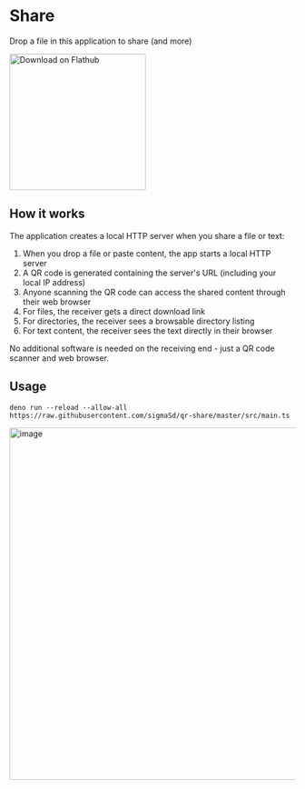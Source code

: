 # Share

Drop a file in this application to share (and more)

<a href='https://flathub.org/apps/io.github.sigmasd.share'>
  <img width='240' alt='Download on Flathub' src='https://dl.flathub.org/assets/badges/flathub-badge-i-en.png'/>
</a>

## How it works

The application creates a local HTTP server when you share a file or text:

1. When you drop a file or paste content, the app starts a local HTTP server
2. A QR code is generated containing the server's URL (including your local IP
   address)
3. Anyone scanning the QR code can access the shared content through their web
   browser
4. For files, the receiver gets a direct download link
5. For directories, the receiver sees a browsable directory listing
6. For text content, the receiver sees the text directly in their browser

No additional software is needed on the receiving end - just a QR code scanner
and web browser.

## Usage

```
deno run --reload --allow-all https://raw.githubusercontent.com/sigmaSd/qr-share/master/src/main.ts
```

<img width="522" height="620" alt="image" src="https://github.com/user-attachments/assets/38a9717a-7afa-4a23-bb47-b9461a798aef" />

